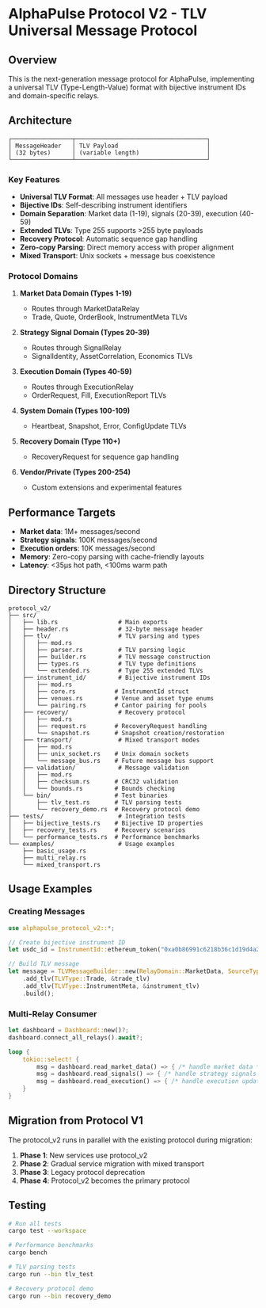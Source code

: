 # AlphaPulse Protocol V2 - TLV Universal Message Protocol

## Overview

This is the next-generation message protocol for AlphaPulse, implementing a universal TLV (Type-Length-Value) format with bijective instrument IDs and domain-specific relays.

## Architecture

```
┌─────────────────┬─────────────────────────────────────┐
│ MessageHeader   │ TLV Payload                         │
│ (32 bytes)      │ (variable length)                   │
└─────────────────┴─────────────────────────────────────┘
```

### Key Features

- **Universal TLV Format**: All messages use header + TLV payload
- **Bijective IDs**: Self-describing instrument identifiers
- **Domain Separation**: Market data (1-19), signals (20-39), execution (40-59)
- **Extended TLVs**: Type 255 supports >255 byte payloads
- **Recovery Protocol**: Automatic sequence gap handling
- **Zero-copy Parsing**: Direct memory access with proper alignment
- **Mixed Transport**: Unix sockets + message bus coexistence

### Protocol Domains

1. **Market Data Domain (Types 1-19)**
   - Routes through MarketDataRelay
   - Trade, Quote, OrderBook, InstrumentMeta TLVs

2. **Strategy Signal Domain (Types 20-39)**
   - Routes through SignalRelay
   - SignalIdentity, AssetCorrelation, Economics TLVs

3. **Execution Domain (Types 40-59)**
   - Routes through ExecutionRelay
   - OrderRequest, Fill, ExecutionReport TLVs

4. **System Domain (Types 100-109)**
   - Heartbeat, Snapshot, Error, ConfigUpdate TLVs

5. **Recovery Domain (Type 110+)**
   - RecoveryRequest for sequence gap handling

6. **Vendor/Private (Types 200-254)**
   - Custom extensions and experimental features

## Performance Targets

- **Market data**: 1M+ messages/second
- **Strategy signals**: 100K messages/second  
- **Execution orders**: 10K messages/second
- **Memory**: Zero-copy parsing with cache-friendly layouts
- **Latency**: <35μs hot path, <100ms warm path

## Directory Structure

```
protocol_v2/
├── src/
│   ├── lib.rs                 # Main exports
│   ├── header.rs              # 32-byte message header
│   ├── tlv/                   # TLV parsing and types
│   │   ├── mod.rs
│   │   ├── parser.rs          # TLV parsing logic
│   │   ├── builder.rs         # TLV message construction
│   │   ├── types.rs           # TLV type definitions
│   │   └── extended.rs        # Type 255 extended TLVs
│   ├── instrument_id/         # Bijective instrument IDs
│   │   ├── mod.rs
│   │   ├── core.rs           # InstrumentId struct
│   │   ├── venues.rs         # Venue and asset type enums
│   │   └── pairing.rs        # Cantor pairing for pools
│   ├── recovery/              # Recovery protocol
│   │   ├── mod.rs
│   │   ├── request.rs        # RecoveryRequest handling
│   │   └── snapshot.rs       # Snapshot creation/restoration
│   ├── transport/             # Mixed transport modes
│   │   ├── mod.rs
│   │   ├── unix_socket.rs    # Unix domain sockets
│   │   └── message_bus.rs    # Future message bus support
│   ├── validation/            # Message validation
│   │   ├── mod.rs
│   │   ├── checksum.rs       # CRC32 validation
│   │   └── bounds.rs         # Bounds checking
│   └── bin/                  # Test binaries
│       ├── tlv_test.rs       # TLV parsing tests
│       └── recovery_demo.rs  # Recovery protocol demo
├── tests/                     # Integration tests
│   ├── bijective_tests.rs    # Bijective ID properties
│   ├── recovery_tests.rs     # Recovery scenarios
│   └── performance_tests.rs  # Performance benchmarks
└── examples/                  # Usage examples
    ├── basic_usage.rs
    ├── multi_relay.rs
    └── mixed_transport.rs
```

## Usage Examples

### Creating Messages

```rust
use alphapulse_protocol_v2::*;

// Create bijective instrument ID
let usdc_id = InstrumentId::ethereum_token("0xa0b86991c6218b36c1d19d4a2e9eb0ce3606eb48")?;

// Build TLV message
let message = TLVMessageBuilder::new(RelayDomain::MarketData, SourceType::ExchangeCollector)
    .add_tlv(TLVType::Trade, &trade_tlv)
    .add_tlv(TLVType::InstrumentMeta, &instrument_tlv)
    .build();
```

### Multi-Relay Consumer

```rust
let dashboard = Dashboard::new()?;
dashboard.connect_all_relays().await?;

loop {
    tokio::select! {
        msg = dashboard.read_market_data() => { /* handle market data */ }
        msg = dashboard.read_signals() => { /* handle strategy signals */ }
        msg = dashboard.read_execution() => { /* handle execution updates */ }
    }
}
```

## Migration from Protocol V1

The protocol_v2 runs in parallel with the existing protocol during migration:

1. **Phase 1**: New services use protocol_v2
2. **Phase 2**: Gradual service migration with mixed transport
3. **Phase 3**: Legacy protocol deprecation
4. **Phase 4**: Protocol_v2 becomes the primary protocol

## Testing

```bash
# Run all tests
cargo test --workspace

# Performance benchmarks
cargo bench

# TLV parsing tests
cargo run --bin tlv_test

# Recovery protocol demo  
cargo run --bin recovery_demo
```